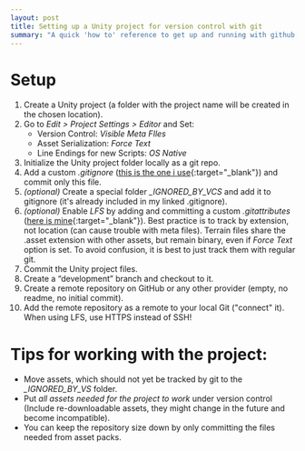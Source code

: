 ```yaml
---
layout: post
title: Setting up a Unity project for version control with git
summary: "A quick 'how to' reference to get up and running with github, following best practices."
---
```


# Setup
1. Create a Unity project (a folder with the project name will be created in the chosen location).
2. Go to *Edit > Project Settings > Editor* and Set: 
    - Version Control: *Visible Meta FIles*
    - Asset Serialization: *Force Text*
    - Line Endings for new Scripts: *OS Native*
3. Initialize the Unity project folder locally as a git repo.
4. Add a custom *.gitignore* ([this is the one i use](https://github.com/hoffmannprojects/unity-gitignore){:target="_blank"}) and commit only this file.
5. *(optional)* Create a special folder *_IGNORED_BY_VCS* and add it to gitignore (it's already included in my linked .gitignore).
6. *(optional)* Enable *LFS* by adding and committing a custom *.gitattributes* ([here is mine](https://github.com/hoffmannprojects/unity-gitattributes-for-lfs){:target="_blank"}). Best practice is to track by extension, not location (can cause trouble with meta files). Terrain files share the .asset extension with other assets, but remain binary, even if *Force Text* option is set. To avoid confusion, it is best to just track them with regular git.
7. Commit the Unity project files.
8. Create a “development” branch and checkout to it.
9. Create a remote repository on GitHub or any other provider (empty, no readme, no initial commit).
10. Add the remote repository as a remote to your local Git ("connect" it). When using LFS, use HTTPS instead of SSH!

# Tips for working with the project:
- Move assets, which should not yet be tracked by git to the *_IGNORED_BY_VS* folder.
- Put *all assets needed for the project to work* under version control (Include re-downloadable assets, they might change in the future and become incompatible). 
- You can keep the repository size down by only committing the files needed from asset packs.
